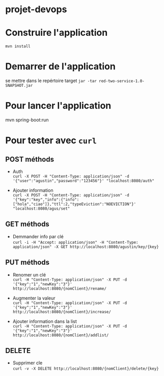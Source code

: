 # projet-devops

# Construire l'application
`mvn install`

# Demarrer de l'application
 se mettre dans le repértoire target
`jar -tar red-two-service-1.0-SNAPSHOT.jar`

# Pour lancer l'application 
 mvn spring-boot:run

# Pour tester avec `curl`
## POST méthods
* Auth \
`curl -X POST -H "Content-Type: application/json" -d '{"user":"agustin","password":"123456"}' "localhost:8080/auth"`

* Ajouter information \
`curl -X POST -H "Content-Type: application/json" -d '{"key":"key","info":{"info":["hola","ciao"]},"ttl":2,"typeEviction":"NOEVICTION"}' "localhost:8080/agus/set"`


## GET méthods
* Demmander info par clé \
`curl -i -H "Accept: application/json" -H "Content-Type: application/json" -X GET http://localhost:8080/agustin/key/{key}`

## PUT méthods
* Renomer un clé \
`curl -H "Content-Type: application/json" -X PUT -d '{"key":"1","newKey":"3"}' http://localhost:8080/{nomClient}/rename/`

* Augmenter la valeur \
`curl -H "Content-Type: application/json" -X PUT -d '{"key":"1","newKey":"3"}' http://localhost:8080/{nomClient}/increase/`

* Ajouter information dans la list \
`curl -H "Content-Type: application/json" -X PUT -d '{"key":"1","newKey":"3"}' http://localhost:8080/{nomClient}/addlist/`

## DELETE
* Supprimer cle \
`curl -v -X DELETE http://localhost:8080/{nomClient}/delete/{key}`

